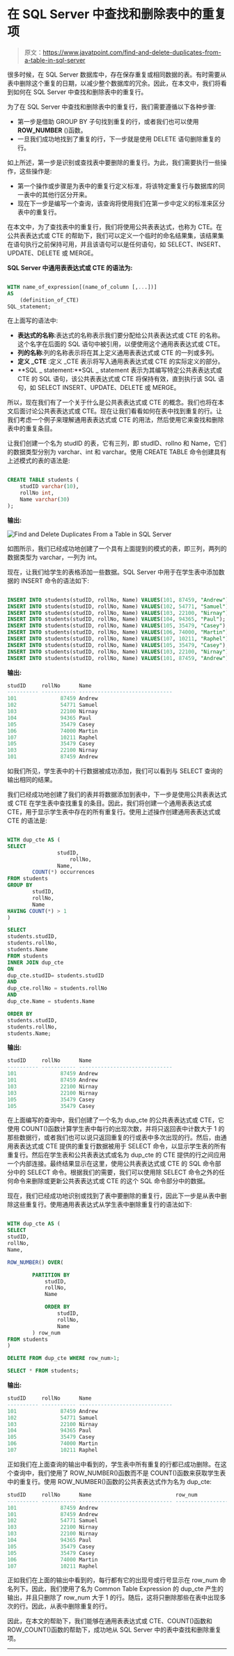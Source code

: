 # 在 SQL Server 中查找和删除表中的重复项

> 原文：<https://www.javatpoint.com/find-and-delete-duplicates-from-a-table-in-sql-server>

很多时候，在 SQL Server 数据库中，存在保存重复或相同数据的表。有时需要从表中删除这个重复的日期，以减少整个数据库的冗余。因此，在本文中，我们将看到如何在 SQL Server 中查找和删除表中的重复行。

为了在 SQL Server 中查找和删除表中的重复行，我们需要遵循以下各种步骤:

*   第一步是借助 GROUP BY 子句找到重复的行，或者我们也可以使用 **ROW_NUMBER** ()函数。
*   一旦我们成功地找到了重复的行，下一步就是使用 DELETE 语句删除重复的行。

如上所述，第一步是识别或查找表中要删除的重复行。为此，我们需要执行一些操作，这些操作是:

*   第一个操作或步骤是为表中的重复行定义标准，将该特定重复行与数据库的同一表中的其他行区分开来。
*   现在下一步是编写一个查询，该查询将使用我们在第一步中定义的标准来区分表中的重复行。

在本文中，为了查找表中的重复行，我们将使用公共表表达式，也称为 CTE。在公共表表达式或 CTE 的帮助下，我们可以定义一个临时的命名结果集，该结果集在语句执行之前保持可用，并且该语句可以是任何语句，如 SELECT、INSERT、UPDATE、DELETE 或 MERGE。

**SQL Server 中通用表表达式或 CTE 的语法为:**

```sql

WITH name_of_expression[(name_of_column [,...])]
AS
    (definition_of_CTE)
SQL_statement;

```

在上面写的语法中:

*   **表达式的名称**:表达式的名称表示我们要分配给公共表表达式或 CTE 的名称。这个名字在后面的 SQL 语句中被引用，以便使用这个通用表表达式或 CTE。
*   **列的名称**:列的名称表示将在其上定义通用表表达式或 CTE 的一列或多列。
*   **定义 _CTE** :定义 _CTE 表示将写入通用表表达式或 CTE 的实际定义的部分。
*   **SQL _ statement:**SQL _ statement 表示为其编写特定公共表表达式或 CTE 的 SQL 语句，该公共表表达式或 CTE 将保持有效，直到执行该 SQL 语句，如 SELECT INSERT、UPDATE、DELETE 或 MERGE。

所以，现在我们有了一个关于什么是公共表表达式或 CTE 的概念。我们也将在本文后面讨论公共表表达式或 CTE。现在让我们看看如何在表中找到重复的行。让我们考虑一个例子来理解通用表表达式或 CTE 的用法，然后使用它来查找和删除表中的重复条目。

让我们创建一个名为 studID 的表，它有三列，即 studID、rollno 和 Name，它们的数据类型分别为 varchar、int 和 varchar。使用 CREATE TABLE 命令创建具有上述模式的表的语法是:

```sql

CREATE TABLE students (
	studID varchar(10),
	rollNo int,
	Name varchar(30)
);

```

**输出:**

![Find and Delete Duplicates From a Table in SQL Server](img/341a3e9c90045f766d1e6ef40d2962c8.png)

如图所示，我们已经成功地创建了一个具有上面提到的模式的表，即三列，两列的数据类型为 varchar，一列为 int。

现在，让我们给学生的表格添加一些数据。SQL Server 中用于在学生表中添加数据的 INSERT 命令的语法如下:

```sql

INSERT INTO students(studID, rollNo, Name) VALUES(101, 87459, "Andrew");
INSERT INTO students(studID, rollNo, Name) VALUES(102, 54771, "Samuel");
INSERT INTO students(studID, rollNo, Name) VALUES(103, 22100, "Nirnay");
INSERT INTO students(studID, rollNo, Name) VALUES(104, 94365, "Paul");
INSERT INTO students(studID, rollNo, Name) VALUES(105, 35479, "Casey");
INSERT INTO students(studID, rollNo, Name) VALUES(106, 74000, "Martin");
INSERT INTO students(studID, rollNo, Name) VALUES(107, 10211, "Raphel");
INSERT INTO students(studID, rollNo, Name) VALUES(105, 35479, "Casey");
INSERT INTO students(studID, rollNo, Name) VALUES(103, 22100, "Nirnay");
INSERT INTO students(studID, rollNo, Name) VALUES(101, 87459, "Andrew");

```

**输出:**

```sql
studID     rollNo      Name                          
---------- ----------- ------------------------------
101              87459 Andrew 
102              54771 Samuel 
103              22100 Nirnay 
104              94365 Paul 
105              35479 Casey 
106              74000 Martin 
107              10211 Raphel 
105              35479 Casey 
103              22100 Nirnay 
101              87459 Andrew

```

如我们所见，学生表中的十行数据被成功添加，我们可以看到与 SELECT 查询的输出相同的结果。

我们已经成功地创建了我们的表并将数据添加到表中，下一步是使用公共表表达式或 CTE 在学生表中查找重复的条目。因此，我们将创建一个通用表表达式或 CTE，用于显示学生表中存在的所有重复行。使用上述操作创建通用表表达式或 CTE 的语法是:

```sql

WITH dup_cte AS (
SELECT  
              	studID,
             		rollNo,
               	Name,
  		COUNT(*) occurrences 
FROM students 
GROUP BY 
 		studID,
 		rollNo,
 		Name 
HAVING COUNT(*) > 1
)

SELECT  
students.studID,
students.rollNo,
students.Name 
FROM students 
INNER JOIN dup_cte 
ON 
dup_cte.studID= students.studID 
AND 
dup_cte.rollNo = students.rollNo 
AND 
dup_cte.Name = students.Name

ORDER BY 
students.studID,
students.rollNo,
students.Name;

```

**输出:**

```sql
studID     rollNo      Name                          
---------- ----------- ------------------------------
101              87459 Andrew
101              87459 Andrew
103              22100 Nirnay
103              22100 Nirnay
105              35479 Casey
105              35479 Casey

```

在上面编写的查询中，我们创建了一个名为 dup_cte 的公共表表达式或 CTE，它使用 COUNT()函数计算学生表中每行的出现次数，并将只返回表中计数大于 1 的那些数据行，或者我们也可以说只返回重复的行或表中多次出现的行。然后，由通用表表达式或 CTE 提供的重复行数据被用于 SELECT 命令，以显示学生表的所有重复行。然后在学生表和公共表表达式或名为 dup_cte 的 CTE 提供的行之间应用一个内部连接。最终结果显示在这里，使用公共表表达式或 CTE 的 SQL 命令部分中的 SELECT 命令。根据我们的需要，我们可以使用除 SELECT 命令之外的任何命令来删除或更新公共表表达式或 CTE 的这个 SQL 命令部分中的数据。

现在，我们已经成功地识别或找到了表中要删除的重复行，因此下一步是从表中删除这些重复行。使用通用表表达式从学生表中删除重复行的语法如下:

```sql

WITH dup_cte AS (
SELECT  
studID,
rollNo,
Name,

ROW_NUMBER() OVER(

 		PARTITION BY 
 			studID,
 			rollNo,
 			Name 

 			ORDER BY 
 				studID,
 				rollNo,
 				Name
 		) row_num 
FROM students
)

DELETE FROM dup_cte WHERE row_num>1;

SELECT * FROM students;

```

**输出:**

```sql
studID     rollNo      Name                          
---------- ----------- ------------------------------
101              87459 Andrew
102              54771 Samuel
103              22100 Nirnay
104              94365 Paul
105              35479 Casey
106              74000 Martin
107              10211 Raphel

```

正如我们在上面查询的输出中看到的，学生表中所有重复的行都已成功删除。在这个查询中，我们使用了 ROW_NUMBER()函数而不是 COUNT()函数来获取学生表中的重复行。使用 ROW_NUMBER()函数的公共表表达式作为名为 dup_cte:

```sql
studID     rollNo      Name                           row_num             
---------- ----------- ------------------------------ --------------------
101              87459 Andrew                                            	1
101              87459 Andrew                                            	2
102              54771 Samuel                                            	1
103              22100 Nirnay                                            	1
103              22100 Nirnay                                            	2
104              94365 Paul                                              	1
105              35479 Casey                                             	1
105              35479 Casey                                             	2
106              74000 Martin                                            	1
107              10211 Raphel                                            	1

```

正如我们在上面的输出中看到的，每行都有它的出现号或行号显示在 row_num 命名列下。因此，我们使用了名为 Common Table Expression 的 dup_cte 产生的输出，并且只删除了 row_num 大于 1 的行。随后，这将只删除那些在表中出现多次的行。因此，从表中删除重复的行。

因此，在本文的帮助下，我们能够在通用表表达式或 CTE、COUNT()函数和 ROW_COUNT()函数的帮助下，成功地从 SQL Server 中的表中查找和删除重复项。

* * *